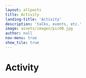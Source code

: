 ```yaml
---
layout: allposts
title: Activity
landing-title: 'Activity'
description: 'talks, events, etc.'
image: assets/images/pic08.jpg
author: null
nav-menu: true
show_tile: true
---
```


# Activity
